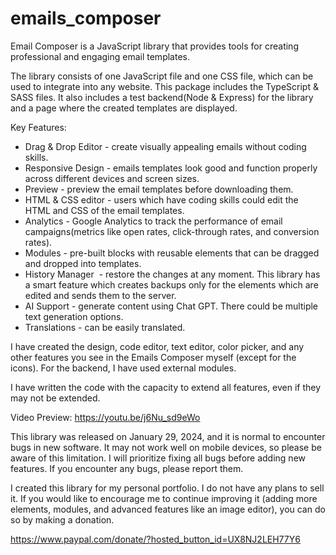 # emails_composer

<p class="c9"><span class="c0">Email Composer is a JavaScript library that provides tools for creating professional and engaging email templates.</span></p>
<p class="c4"><span class="c0"></span></p>
<p class="c9">
    <span class="c0">
        The library consists of one JavaScript file and one CSS file, which can be used to integrate into any website. This package includes the TypeScript &amp; SASS files. It also includes a test backend(Node &amp; Express) for the
        library and a page where the created templates are displayed.
    </span>
</p>
<p class="c4"><span class="c0"></span></p>
<p class="c9"><span class="c0">Key Features:</span></p>
<p class="c4"><span class="c0"></span></p>
<ul class="c11 lst-kix_9n5t2q7uuxhq-0 start">
    <li class="c2 li-bullet-0">
        <span class="c1">Drag &amp; Drop Editor</span><span class="c8">&nbsp;- </span><span class="c0">create visually appealing emails without coding skills.<br /></span>
    </li>
    <li class="c2 li-bullet-0">
        <span class="c1">Responsive Design</span><span class="c8">&nbsp;- e</span><span class="c0">mails templates look good and function properly across different devices and screen sizes.<br /></span>
    </li>
    <li class="c2 li-bullet-0">
        <span class="c1">Preview</span><span class="c0">&nbsp;- preview the email templates before downloading them.<br /></span>
    </li>
    <li class="c2 li-bullet-0">
        <span class="c1">HTML &amp; CSS editor</span><span class="c0">&nbsp;- users which have coding skills could edit the HTML and CSS of the email templates.<br /></span>
    </li>
    <li class="c2 li-bullet-0">
        <span class="c1">Analytics</span><span class="c0">&nbsp;- Google Analytics to track the performance of email campaigns(metrics like open rates, click-through rates, and conversion rates).<br /></span>
    </li>
    <li class="c2 li-bullet-0">
        <span class="c1">Modules</span><span class="c0">&nbsp;- pre-built blocks with reusable elements that can be dragged and dropped into templates.<br /></span>
    </li>
    <li class="c2 li-bullet-0">
        <span class="c1">History Manager</span>
        <span class="c0">&nbsp;- restore the changes at any moment. This library has a smart feature which creates backups only for the elements which are edited and sends them to the server. <br /></span>
    </li>
    <li class="c2 li-bullet-0">
        <span class="c1">AI Support</span><span class="c0">&nbsp;- generate content using Chat GPT. There could be multiple text generation options. <br /></span>
    </li>
    <li class="c2 li-bullet-0"><span class="c1">Translations</span><span class="c0">&nbsp;- can be easily translated. </span></li>
</ul>
<p class="c4"><span class="c0"></span></p>
<p class="c4"><span class="c0"></span></p>
<p class="c9"><span class="c0">I have created the design, code editor, text editor, color picker, and any other features you see in the Emails Composer myself (except for the icons). For the backend, I have used external modules.</span></p>
<p class="c4"><span class="c0"></span></p>
<p class="c9"><span class="c0">I have written the code with the capacity to extend all features, even if they may not be extended.</span></p>
<p class="c4"><span class="c0"></span></p>
<p class="c9">
    <span class="c8">Video Preview: </span>
    <span class="c1 c7"><a class="c3" href="https://youtu.be/j6Nu_sd9eWo">https://youtu.be/j6Nu_sd9eWo</a></span>
</p>
<p class="c4"><span class="c0"></span></p>
<p class="c9">
    <span class="c0">
        This library was released on January 29, 2024, and it is normal to encounter bugs in new software. It may not work well on mobile devices, so please be aware of this limitation. I will prioritize fixing all bugs before adding new
        features. If you encounter any bugs, please report them.
    </span>
</p>
<p class="c4"><span class="c0"></span></p>
<p class="c9">
    <span class="c0">
        I created this library for my personal portfolio. I do not have any plans to sell it. If you would like to encourage me to continue improving it (adding more elements, modules, and advanced features like an image editor), you can do
        so by making a donation.
    </span>
</p>
<p class="c4"><span class="c5"></span></p>
<p class="c9">
    <span class="c7 c10">
        <a class="c3" href="https://www.paypal.com/donate/?hosted_button_id=UX8NJ2LEH77Y6">
            https://www.paypal.com/donate/?hosted_button_id=UX8NJ2LEH77Y6
        </a>
    </span>
</p>